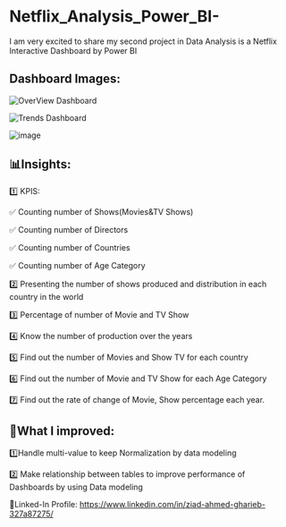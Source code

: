 # Netflix_Analysis_Power_BI-
I am very excited to share my second project in Data Analysis is a Netflix Interactive Dashboard by Power BI 

## Dashboard Images:

![OverView Dashboard](https://github.com/user-attachments/assets/e40fef2f-7765-43b6-92d0-e68167806dc7)

![Trends Dashboard](https://github.com/user-attachments/assets/b264d3d1-7d54-4618-b034-d58a7e21722c)

![image](https://github.com/user-attachments/assets/ac23bfe8-9ff2-4bfc-b9ea-439fac0d4187)



## 📊Insights:

1️⃣ KPIS:

  ✅ Counting number of Shows(Movies&TV Shows)

  ✅ Counting number of Directors

  ✅ Counting number of Countries

  ✅ Counting number of Age Category

2️⃣ Presenting the number of shows produced and distribution in each country in the world

3️⃣ Percentage of number of Movie and TV Show

4️⃣ Know the number of production over the years

5️⃣ Find out the number of Movies and Show TV for each country

6️⃣ Find out the number of Movie and TV Show for each Age Category

7️⃣ Find out the rate of change of Movie, Show percentage each year.

## 🔺What I improved:
1️⃣Handle multi-value to keep Normalization by data modeling

2️⃣ Make relationship between tables to improve performance of Dashboards by using Data modeling

🔗Linked-In Profile:
https://www.linkedin.com/in/ziad-ahmed-gharieb-327a87275/
